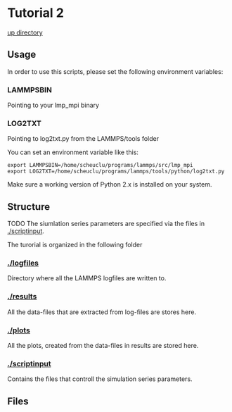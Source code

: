 # Tutorial 2
[up directory](../README.md)
## Usage
In order to use this scripts, please set the following environment variables:
### LAMMPSBIN
Pointing to your lmp_mpi binary
### LOG2TXT
Pointing to log2txt.py from the LAMMPS/tools folder

You can set an environment variable like this:
```{r, engine='bash', count_lines}
export LAMMPSBIN=/home/scheuclu/programs/lammps/src/lmp_mpi
export LOG2TXT=/home/scheuclu/programs/lammps/tools/python/log2txt.py
```
Make sure a working version of Python 2.x is installed on your system.

## Structure

TODO
The siumlation series parameters are specified via the files in [./scriptinput](./scriptinput).

The turorial is organized in the following folder
### [./logfiles](./logfiles)
Directory where all the LAMMPS logfiles are written to.

### [./results](./results)
All the data-files that are extracted from log-files are stores here.

### [./plots](./plots)
All the plots, created from the data-files in results are stored here.

### [./scriptinput](./scriptinput)
Contains the files that controll the simulation series parameters.

## Files


